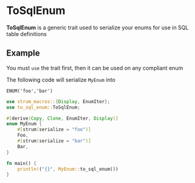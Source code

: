 # ToSqlEnum

**ToSqlEnum** is a generic trait used to serialize your enums for use in SQL table definitions


## Example
You must `use` the trait first, then it can be used on any compliant enum

The following code will serialize `MyEnum` into
```
ENUM('foo','bar')
```

```rust
use strum_macros::{Display, EnumIter};
use to_sql_enum::ToSqlEnum;

#[derive(Copy, Clone, EnumIter, Display)]
enum MyEnum {
    #[strum(serialize = "foo")]
    Foo,
    #[strum(serialize = "bar")]
    Bar,
}

fn main() {
    println!("{}", MyEnum::to_sql_enum())
}
```
